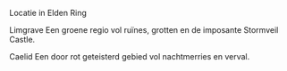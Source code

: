 Locatie in Elden Ring

Limgrave
Een groene regio vol ruïnes, grotten en de imposante Stormveil Castle.

Caelid
Een door rot geteisterd gebied vol nachtmerries en verval.
